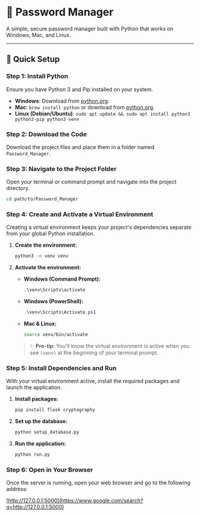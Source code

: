 # 🔐 Password Manager

A simple, secure password manager built with Python that works on Windows, Mac, and Linux.

-----

## 🚀 Quick Setup

### Step 1: Install Python

Ensure you have Python 3 and Pip installed on your system.

  * **Windows**: Download from [python.org](https://www.python.org/downloads/).
  * **Mac**: `brew install python` or download from [python.org](https://www.python.org/downloads/).
  * **Linux (Debian/Ubuntu)**: `sudo apt update && sudo apt install python3 python3-pip python3-venv`

### Step 2: Download the Code

Download the project files and place them in a folder named `Password_Manager`.

### Step 3: Navigate to the Project Folder

Open your terminal or command prompt and navigate into the project directory.

```bash
cd path/to/Password_Manager
```

### Step 4: Create and Activate a Virtual Environment

Creating a virtual environment keeps your project's dependencies separate from your global Python installation.

1.  **Create the environment:**

    ```bash
    python3 -m venv venv
    ```

2.  **Activate the environment:**

      * **Windows (Command Prompt):**
        ```cmd
        .\venv\Scripts\activate
        ```
      * **Windows (PowerShell):**
        ```powershell
        .\venv\Scripts\Activate.ps1
        ```
      * **Mac & Linux:**
        ```bash
        source venv/bin/activate
        ```

    > ✨ **Pro-tip**: You'll know the virtual environment is active when you see `(venv)` at the beginning of your terminal prompt.

### Step 5: Install Dependencies and Run

With your virtual environment active, install the required packages and launch the application.

1.  **Install packages:**

    ```bash
    pip install flask cryptography
    ```

2.  **Set up the database:**

    ```bash
    python setup_database.py
    ```

3.  **Run the application:**

    ```bash
    python run.py
    ```

### Step 6: Open in Your Browser

Once the server is running, open your web browser and go to the following address:

[http://127.0.0.1:5000](https://www.google.com/search?q=http://127.0.0.1:5000)
